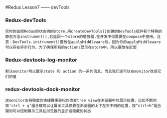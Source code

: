 #Redux Lesson7 —— devTools

### Redux-devTools
    实时的监控Redux的状态树的Store,用createDevTools()创建的DevTools组件有个特殊的静态方法instrument(),它返回一个store的增强器,在开发中你需要在compose中使用。注意：DevTools.instrument()要放在applyMiddleware后，因为你的applyMiddleware可以存在异步行为，为了确保所有的actions显示在store中，所以要放在后面

### Redux-devtools-log-monitor
    默认monitor可以展示state 和 action 的一系列信息，而且我们还可以在monitor改变它们的值

### redux-devtools-dock-monitor
    这monitor支持键盘的快捷键来轻松的改变tree view在浏览器中的展示位置，比如不断的按‘ctrl + q’组合键可以让展示工具停靠在浏览器的上下左右不同的位置，按“ctrl+h”组合键则可以控制展示工具在浏览器的显示或隐藏的状态



